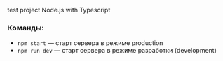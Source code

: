 test project Node.js with Typescript

### Команды:

- `npm start` &mdash; старт сервера в режиме production
- `npm run dev` &mdash; старт сервера в режиме разработки (development)
